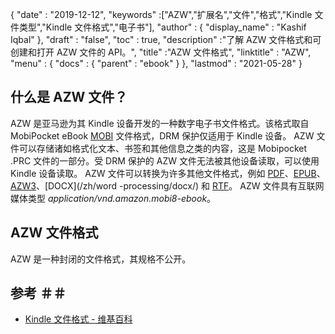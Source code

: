{
  "date" : "2019-12-12",
  "keywords" :["AZW","扩展名","文件","格式","Kindle 文件类型","Kindle 文件格式","电子书"],
  "author" : {
    "display_name" : "Kashif Iqbal"
},
  "draft" : "false",
  "toc" : true,
  "description" :"了解 AZW 文件格式和可创建和打开 AZW 文件的 API。",
  "title" :"AZW 文件格式",
  "linktitle" : "AZW",
  "menu" : {
    "docs" : {
      "parent" : "ebook"
}
},
  "lastmod" : "2021-05-28"
}

## 什么是 AZW 文件？

AZW 是亚马逊为其 Kindle 设备开发的一种数字电子书文件格式。该格式取自 MobiPocket eBook [MOBI](/zh/ebook/mobi/) 文件格式，DRM 保护仅适用于 Kindle 设备。 AZW 文件可以存储诸如格式化文本、书签和其他信息之类的内容，这是 Mobipocket .PRC 文件的一部分。受 DRM 保护的 AZW 文件无法被其他设备读取，可以使用 Kindle 设备读取。 AZW 文件可以转换为许多其他文件格式，例如 [PDF](/zh/pdf/)、[EPUB](/zh/ebook/epub/)、[AZW3](/zh/ebook/azw3/)、[DOCX](/zh/word -processing/docx/) 和 [RTF](/zh/word-processing/rtf/)。 AZW 文件具有互联网媒体类型 *application/vnd.amazon.mobi8-ebook*。

## AZW 文件格式

AZW 是一种封闭的文件格式，其规格不公开。

## 参考 ＃＃

* [Kindle 文件格式 - 维基百科](https://en.wikipedia.org/wiki/Kindle_File_Format)

